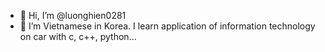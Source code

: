 - 👋 Hi, I’m @luonghien0281
- 👀 I’m Vietnamese in Korea. I learn application of information technology on car with c, c++, python...

<!---
luonghien0281/luonghien0281 is a ✨ special ✨ repository because its `README.md` (this file) appears on your GitHub profile.
You can click the Preview link to take a look at your changes.
--->
